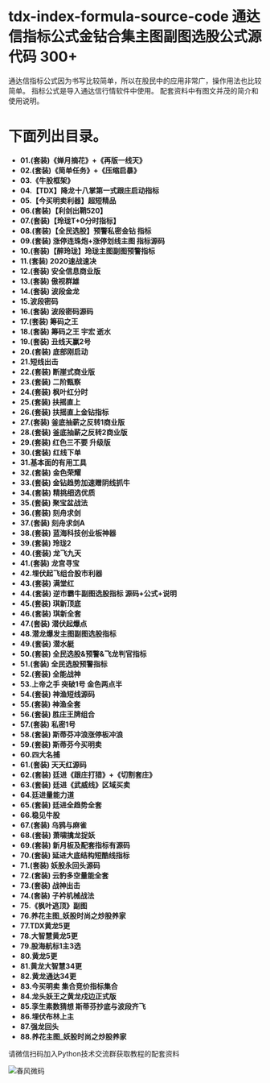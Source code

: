 # tdx-index-formula-source-code  通达信指标公式金钻合集主图副图选股公式源代码 300+
通达信指标公式因为书写比较简单，所以在股民中的应用非常广，操作用法也比较简单。
指标公式是导入通达信行情软件中使用。
配套资料中有图文并茂的简介和使用说明。
# 下面列出目录。
- **01.(套装)《婵月摘花》+《再版一线天》**
- **02.(套装)《简单任务》+《压缩启暴》**
- **03.《牛股框架》**
- **04.【TDX】降龙十八掌第一式跟庄启动指标**
- **05.【今买明卖利器】超短精品**
- **06.(套装)【利剑出鞘520】**
- **07.(套装)【玲珑T+0分时指标】**
- **08.(套装)【全民选股】预警私密金钻 指标**
- **09.(套装) 涨停连珠炮+涨停划线主图 指标源码**
- **10.(套装)【醉玲珑】玲珑主图副图预警指标**
- **11.(套装) 2020速战速决**
- **12.(套装) 安全信息商业版**
- **13.(套装) 傲视群雄**
- **14.(套装) 波段金龙**
- **15.波段密码**
- **16.(套装) 波段密码源码**
- **17.(套装) 筹码之王**
- **18.(套装) 筹码之王   宇宏 逝水**
- **19.(套装) 丑线天赢2号**
- **20.(套装) 底部刚启动**
- **21.短线出击**
- **22.(套装) 断崖式商业版**
- **23.(套装) 二阶甄察**
- **24.(套装) 枫叶红分时**
- **25.(套装) 扶摇直上**
- **26.(套装) 扶摇直上金钻指标**
- **27.(套装) 釜底抽薪之反转1商业版**
- **28.(套装) 釜底抽薪之反转2商业版**
- **29.(套装) 红色三不要 升级版**
- **30.(套装) 红线下单**
- **31.基本面的有用工具**
- **32.(套装) 金色荣耀**
- **33.(套装) 金钻趋势加速赠阴线抓牛**
- **34.(套装) 精挑细选优质**
- **35.(套装) 聚宝盆战法**
- **36.(套装) 刻舟求剑**
- **37.(套装) 刻舟求剑A**
- **38.(套装) 蓝海科技创业板神器**
- **39.(套装) 玲珑2**
- **40.(套装) 龙飞九天**
- **41.(套装) 龙宫寻宝**
- **42.埋伏起飞组合股市利器**
- **43.(套装) 满堂红**
- **44.(套装) 逆市霸牛副图选股指标 源码+公式+说明**
- **45.(套装) 琪新顶底**
- **46.(套装) 琪新全套**
- **47.(套装) 潜伏起爆点**
- **48.潜龙爆发主图副图选股指标**
- **49.(套装) 潜水艇**
- **50.(套装) 全民选股&预警&飞龙判官指标**
- **51.(套装) 全民选股预警指标**
- **52.(套装) 全能战神**
- **53.上帝之手 突破1号 金色两点半**
- **54.(套装) 神渔短线源码**
- **55.(套装) 神渔全套**
- **56.(套装) 胜庄王牌组合**
- **57.(套装) 私密1号**
- **58.(套装) 斯蒂芬冲浪涨停板冲浪**
- **59.(套装) 斯蒂芬今买明卖**
- **60.四大名捕**
- **61.(套装) 天天红源码**
- **62.(套装) 廷进《跟庄打猎》+《切割套庄》**
- **63.(套装) 廷进《武威线》区域买卖**
- **64.廷进量能力道**
- **65.(套装) 廷进全趋势全套**
- **66.稳见牛股**
- **67.(套装) 乌鸦与麻雀**
- **68.(套装) 萧啸擒龙捉妖**
- **69.(套装) 新月板及配套指标有源码**
- **70.(套装) 延进大底结构短酷线指标**
- **71.(套装) 妖股永回头源码**
- **72.(套装) 云豹多空量能全套**
- **73.(套装) 战神出击**
- **74.(套装) 子衿机械战法**
- **75.《枫叶逃顶》副图**
- **76.养花主图_妖股时尚之炒股养家**
- **77.TDX黄龙5更**
- **78.大智慧黄龙5更**
- **79.股海航标1主3选**
- **80.黄龙5更**
- **81.黄龙大智慧34更**
- **82.黄龙通达34更**
- **83.今买明卖 集合竞价指标集合**
- **84.龙头妖王之黄龙戍边正式版**
- **85.孪生素数猜想 斯蒂芬抄底与波段齐飞**
- **86.埋伏布林上主**
- **87.强龙回头**
- **88.养花主图_妖股时尚之炒股养家**

请微信扫码加入Python技术交流群获取教程的配套资料

![春风微码](https://github.com/user-attachments/assets/e2addadd-889e-4917-a88c-885c7b67c1ee)






